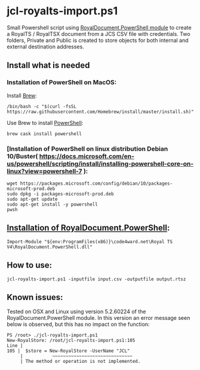 # jcl-royalts-import.ps1

Small Powershell script using [RoyalDocument.PowerShell module](https://support.royalapps.com/support/solutions/articles/17000027865-royal-ts-powershell-module-introduction) to create a RoyalTS / RoyalTSX document from a JCS CSV file with credentials. Two folders, Private and Public is created to store objects for both internal and external destination addresses.

## Install what is needed

### Installation of PowerShell on MacOS:
Install [Brew](https://brew.sh/):

```
/bin/bash -c "$(curl -fsSL https://raw.githubusercontent.com/Homebrew/install/master/install.sh)"
```

Use Brew to install [PowerShell]( https://docs.microsoft.com/en-us/powershell/scripting/install/installing-powershell-core-on-macos?view=powershell-7 ):

```
brew cask install powershell
```

### [Installation of PowerShell on linux distribution Debian 10/Buster( https://docs.microsoft.com/en-us/powershell/scripting/install/installing-powershell-core-on-linux?view=powershell-7 ):
```
wget https://packages.microsoft.com/config/debian/10/packages-microsoft-prod.deb
sudo dpkg -i packages-microsoft-prod.deb
sudo apt-get update
sudo apt-get install -y powershell
pwsh
```

## [Installation of RoyalDocument.PowerShell]( https://support.royalapps.com/support/solutions/articles/17000027865-royal-ts-powershell-module-introduction ):
```
Import-Module "${env:ProgramFiles(x86)}\code4ward.net\Royal TS V4\RoyalDocument.PowerShell.dll"
```

## How to use:

```
jcl-royalts-import.ps1 -inputfile input.csv -outputfile output.rtsz
```


## Known issues:

Tested on OSX and Linux using version 5.2.60224 of the RoyalDocument.PowerShell module. In this version an error message seen below is observed, but this has no impact on the function:

```
PS /root> ./jcl-royalts-import.ps1
New-RoyalStore: /root/jcl-royalts-import.ps1:105
Line |
105 |  $store = New-RoyalStore -UserName "JCL"
     |           ~~~~~~~~~~~~~~~~~~~~~~~~~~~~~~
     | The method or operation is not implemented.
```
